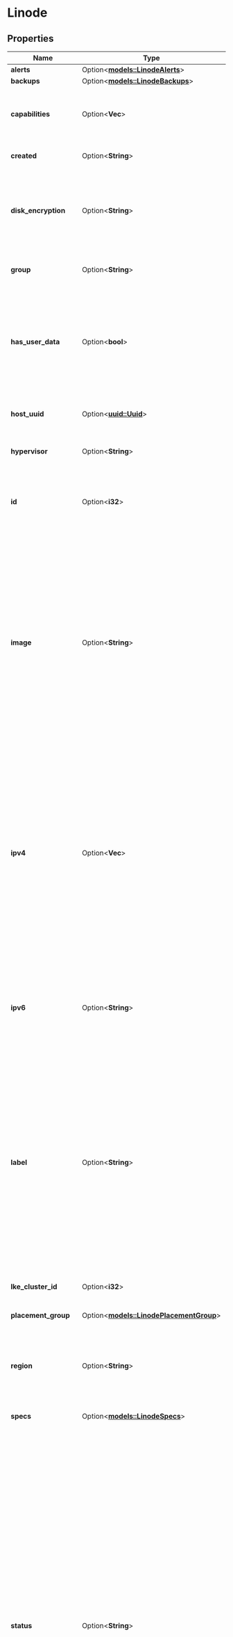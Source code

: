 # Linode

## Properties

Name | Type | Description | Notes
------------ | ------------- | ------------- | -------------
**alerts** | Option<[**models::LinodeAlerts**](Linode_alerts.md)> |  | [optional]
**backups** | Option<[**models::LinodeBackups**](Linode_backups.md)> |  | [optional]
**capabilities** | Option<**Vec<String>**> | __Limited availability__, __Read-only__ A list of capabilities this compute instance supports. | [optional][readonly]
**created** | Option<**String**> | __Read-only__ When this Linode was created. | [optional][readonly]
**disk_encryption** | Option<**String**> | __Limited availability__, __Read-only__ Indicates the local disk encryption setting for this Linode. If the Linode is part of an LKE cluster, the value is `null`. | [optional][readonly][default to Enabled]
**group** | Option<**String**> | __Deprecated__, __Filterable__ The group label for this Linode. | [optional]
**has_user_data** | Option<**bool**> | __Read-only__ Whether this compute instance was provisioned with `user_data` provided via the Metadata service. See the [Create a Linode](https://techdocs.akamai.com/linode-api/reference/post-linode-instance) description for more information on Metadata. | [optional][readonly]
**host_uuid** | Option<[**uuid::Uuid**](uuid::Uuid.md)> | __Read-only__ The Linode's host machine, as a UUID. | [optional][readonly]
**hypervisor** | Option<**String**> | __Read-only__ The virtualization software powering this Linode. | [optional][readonly]
**id** | Option<**i32**> | __Filterable__, __Read-only__ This Linode's ID which must be provided for all operations impacting this Linode. | [optional][readonly]
**image** | Option<**String**> | An Image ID to deploy the Linode Disk from.  Run the [List images](https://techdocs.akamai.com/linode-api/reference/get-images) operation with authentication to view all available Images. Official Linode Images start with `linode/`, while your Account's Images start with `private/`. Creating a disk from a Private Image requires `read_only` or `read_write` permissions for that Image. Run the [Update a user's grants](https://techdocs.akamai.com/linode-api/reference/put-user-grants) operation to adjust permissions for an Account Image. | [optional]
**ipv4** | Option<**Vec<String>**> | __Filterable__, __Read-only__ This Linode's IPv4 Addresses. Each Linode is assigned a single public IPv4 address upon creation, and may get a single private IPv4 address if needed. You may need to [Open a support ticket](https://techdocs.akamai.com/linode-api/reference/post-ticket) to get additional IPv4 addresses.  IPv4 addresses may be reassigned between your Linodes, or shared with other Linodes. See the [networking](https://techdocs.akamai.com/linode-api/reference/post-firewalls) operations for details. | [optional][readonly]
**ipv6** | Option<**String**> | __Read-only__ This Linode's IPv6 SLAAC address. This address is specific to a Linode, and may not be shared. If the Linode has not been assigned an IPv6 address, the return value will be `null`. | [optional][readonly]
**label** | Option<**String**> | __Filterable__ Provides a name for the Linode. If not provided, the API generates one for it.  Linode labels have the following constraints:  - It needs to begin and end with an alphanumeric character. - It can only consist of alphanumeric characters, hyphens (`-`), underscores (`_`) or periods (`.`). - Cannot have two hyphens (`--`), underscores (`__`) or periods (`..`) in a row. | [optional]
**lke_cluster_id** | Option<**i32**> | __Read-only__ The ID of the Kubernetes cluster if the Linode is part of cluster. | [optional][readonly]
**placement_group** | Option<[**models::LinodePlacementGroup**](Linode_placement_group.md)> |  | [optional]
**region** | Option<**String**> | __Filterable__, __Read-only__ The [region](https://techdocs.akamai.com/linode-api/reference/get-regions) where the Linode deployed. A Linode's region can only be changed by initiating a [cross data center migration](https://techdocs.akamai.com/linode-api/reference/post-migrate-linode-instance). | [optional][readonly]
**specs** | Option<[**models::LinodeSpecs**](Linode_specs.md)> |  | [optional]
**status** | Option<**String**> | __Read-only__ A brief description of the compute instance's current state. This value can change without direct action from you. For example, when a compute instance goes into maintenance mode, its status is `stopped`. Status is generally self-explanatory, based on its name.  - `busy` indicates you've assigned the compute instance to a [placement group](https://techdocs.akamai.com/cloud-computing/docs/work-with-placement-groups), but the compute instance is currently booting. Once the boot completes, the API completes the assignment and updates the compute instance's `status` accordingly. - `provisioning` indicates that the API is applying operating system or Marketplace applications on the compute instance. - `billing_suspension` indicates that payment is past due on the compute instance, so we've suspended its use. | [optional][readonly]
**tags** | Option<**Vec<String>**> | __Filterable__ Tags to help you organize your content. | [optional]
**r#type** | Option<**String**> | __Read-only__ This is the [Linode type](https://techdocs.akamai.com/linode-api/reference/get-linode-types) that this Linode was deployed with. To change a Linode's type, use [Resize a Linode](https://techdocs.akamai.com/linode-api/reference/post-resize-linode-instance). | [optional][readonly]
**updated** | Option<**String**> | __Read-only__ When this Linode was last updated. | [optional][readonly]
**watchdog_enabled** | Option<**bool**> | The watchdog, named Lassie, is a Shutdown Watchdog that monitors your Linode and reboots it if it powers off unexpectedly. It works by issuing a boot job when your Linode powers off without a shutdown job being responsible. To prevent a loop, Lassie gives up if there have been more than 5 boot jobs issued within 15 minutes. | [optional]

[[Back to Model list]](../README.md#documentation-for-models) [[Back to API list]](../README.md#documentation-for-api-endpoints) [[Back to README]](../README.md)



